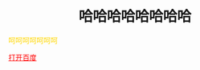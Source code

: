 <!DOCTYPE html>
<html lang="en">
<head>
    <meta charset="UTF-8">
    <title>Title</title>
    <link rel="stylesheet" type="text/css" href="rel.css">
    <style type="text/css">
        p{
            color: gold;
        }
    </style>
</head>
<body>
    <h1 align="center">哈哈哈哈哈哈哈哈</h1>
    <p>呵呵呵呵呵呵呵</p>
    <a href="https://jersay727.github.io/gushi/" target="_parent" " style="color: red">打开百度</a>

</body>
</html>
